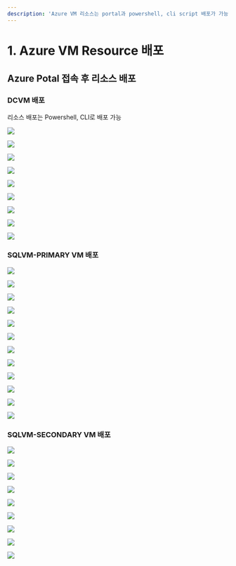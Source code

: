 ```yaml
---
description: 'Azure VM 리소스는 portal과 powershell, cli script 배포가 가능하나 portal에서 GUI 사용'
---
```


# 1. Azure VM Resource 배포

## Azure Potal 접속 후 리소스 배포 

### DCVM 배포 

리소스 배포는 Powershell, CLI로 배포 가능 

![](../../../.gitbook/assets/dcvm-portal.png)

![](../../../.gitbook/assets/dcvm-portal2.png)

![](../../../.gitbook/assets/dcvm-portal3.png)

![](../../../.gitbook/assets/dcvm-portal4.png)

![](../../../.gitbook/assets/dcvm-portal5.png)

![](../../../.gitbook/assets/dcvm-portal6.png)

![](../../../.gitbook/assets/dcvm-portal7.png)

![](../../../.gitbook/assets/dcvm-portal8.png)

![](../../../.gitbook/assets/dcvm-portal9.png)

### SQLVM-PRIMARY VM 배포 

![](../../../.gitbook/assets/sqlvm-portal1.png)

![](../../../.gitbook/assets/sqlvm-portal3%20%281%29.png)

![](../../../.gitbook/assets/sqlvm-portal5%20%281%29.png)

![](../../../.gitbook/assets/sqlvm-portal4%20%281%29.png)

![](../../../.gitbook/assets/sqlvm-portal6.png)

![](../../../.gitbook/assets/sqlvm-portal7.png)

![](../../../.gitbook/assets/sqlvm-portal8.png)

![](../../../.gitbook/assets/sqlvm-portal9.png)

![](../../../.gitbook/assets/sqlvm-portal10.png)

![](../../../.gitbook/assets/sqlvm-portal11.png)

![](../../../.gitbook/assets/sqlvm-portal12.png)

![](../../../.gitbook/assets/sqlvm-portal13.png)

### SQLVM-SECONDARY VM 배포 

![](../../../.gitbook/assets/sqlvm2-portal.png)

![](../../../.gitbook/assets/sqlvm2-portal2.png)

![](../../../.gitbook/assets/sqlvm2-portal5%20%281%29.png)

![](../../../.gitbook/assets/sqlvm2-portal4.png)

![](../../../.gitbook/assets/sqlvm2-portal5.png)

![](../../../.gitbook/assets/sqlvm2-portal6.png)

![](../../../.gitbook/assets/sqlvm2-portal7.png)

![](../../../.gitbook/assets/sqlvm2-portal8.png)

![](../../../.gitbook/assets/sqlvm2-portal9.png)

